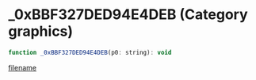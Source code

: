# _0xBBF327DED94E4DEB (Category graphics)

```js
function _0xBBF327DED94E4DEB(p0: string): void
```

[filename](_0xBBF327DED94E4DEB_m.md ':include')